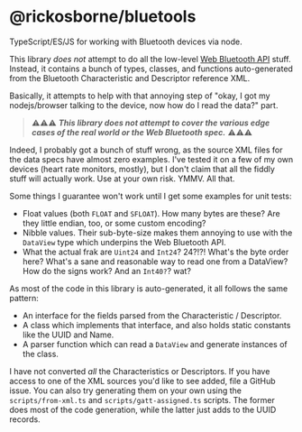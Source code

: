 # @rickosborne/bluetools

TypeScript/ES/JS for working with Bluetooth devices via node.

This library _does not_ attempt to do all the low-level [Web Bluetooth API](https://developer.mozilla.org/en-US/docs/Web/API/Web_Bluetooth_API) stuff.
Instead, it contains a bunch of types, classes, and functions auto-generated from the Bluetooth Characteristic and Descriptor reference XML.

Basically, it attempts to help with that annoying step of "okay, I got my nodejs/browser talking to the device, now how do I read the data?" part.

> ⚠️⚠️⚠️ ***This library does not attempt to cover the various edge cases of the real world or the Web Bluetooth spec.*** ⚠️⚠️⚠️

Indeed, I probably got a bunch of stuff wrong, as the source XML files for the data specs have almost zero examples.
I've tested it on a few of my own devices (heart rate monitors, mostly), but I don't claim that all the fiddly stuff will actually work.
Use at your own risk.  YMMV.  All that.

Some things I guarantee won't work until I get some examples for unit tests:

- Float values (both `FLOAT` and `SFLOAT`).  How many bytes are these?  Are they little endian, too, or some custom encoding?
- Nibble values.  Their sub-byte-size makes them annoying to use with the `DataView` type which underpins the Web Bluetooth API.
- What the actual frak are `Uint24` and `Int24`?  24?!?!  What's the byte order here?  What's a sane and reasonable way to read one from a DataView?  How do the signs work?  And an `Int40?`?  wat?

As most of the code in this library is auto-generated, it all follows the same pattern:

- An interface for the fields parsed from the Characteristic / Descriptor.
- A class which implements that interface, and also holds static constants like the UUID and Name.
- A parser function which can read a `DataView` and generate instances of the class.

I have not converted _all_ the Characteristics or Descriptors.
If you have access to one of the XML sources you'd like to see added, file a GitHub issue.
You can also try generating them on your own using the `scripts/from-xml.ts` and `scripts/gatt-assigned.ts` scripts.
The former does most of the code generation, while the latter just adds to the UUID records.
